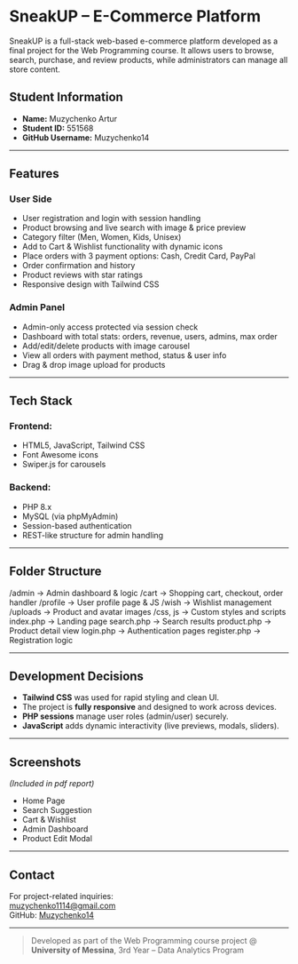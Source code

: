 # SneakUP – E-Commerce Platform

SneakUP is a full-stack web-based e-commerce platform developed as a final project for the Web Programming course. It allows users to browse, search, purchase, and review products, while administrators can manage all store content.

## Student Information

- **Name:** Muzychenko Artur  
- **Student ID:** 551568  
- **GitHub Username:** Muzychenko14  

---

## Features

### User Side
- User registration and login with session handling
- Product browsing and live search with image & price preview
- Category filter (Men, Women, Kids, Unisex)
- Add to Cart & Wishlist functionality with dynamic icons
- Place orders with 3 payment options: Cash, Credit Card, PayPal
- Order confirmation and history
- Product reviews with star ratings
- Responsive design with Tailwind CSS

### Admin Panel
- Admin-only access protected via session check
- Dashboard with total stats: orders, revenue, users, admins, max order
- Add/edit/delete products with image carousel
- View all orders with payment method, status & user info
- Drag & drop image upload for products

---

## Tech Stack

### Frontend:
- HTML5, JavaScript, Tailwind CSS
- Font Awesome icons
- Swiper.js for carousels

### Backend:
- PHP 8.x
- MySQL (via phpMyAdmin)
- Session-based authentication
- REST-like structure for admin handling

---

## Folder Structure

/admin → Admin dashboard & logic
/cart → Shopping cart, checkout, order handler
/profile → User profile page & JS
/wish → Wishlist management
/uploads → Product and avatar images
/css, js → Custom styles and scripts
index.php → Landing page
search.php → Search results
product.php → Product detail view
login.php → Authentication pages
register.php → Registration logic


---

## Development Decisions

- **Tailwind CSS** was used for rapid styling and clean UI.
- The project is **fully responsive** and designed to work across devices.
- **PHP sessions** manage user roles (admin/user) securely.
- **JavaScript** adds dynamic interactivity (live previews, modals, sliders).

---

## Screenshots

_(Included in pdf report)_

- Home Page  
- Search Suggestion  
- Cart & Wishlist  
- Admin Dashboard  
- Product Edit Modal

---

## Contact

For project-related inquiries:  
muzychenko1114@gmail.com  
GitHub: [Muzychenko14](https://github.com/Muzychenko14)

---

> Developed as part of the Web Programming course project @ **University of Messina**, 3rd Year – Data Analytics Program
